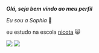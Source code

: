  **_Olá, seja bem vindo ao meu perfil_**

  _Eu sou a Sophia_ 🖤

eu estudo na escola [nicota](instagram/escola.donanicota) 😸

![](https://media1.tenor.com/m/mMdUSERZgGUAAAAC/kiss-love.gif)    ![](https://media1.tenor.com/m/ttaQnLrh8FoAAAAC/andteam-andteam-really-crazy-stage-clip.gif)





   

